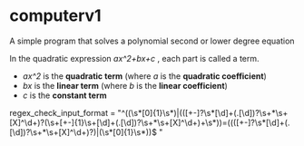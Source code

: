 # computerv1
A simple program that solves a polynomial second or lower degree equation

In the quadratic expression  *ax^2+bx+c* , each part is called a term.
- *ax^2* is the **quadratic term** (where *a* is the **quadratic coefficient**)
- *bx* is the **linear term** (where *b* is the **linear coefficient**)
- *c* is the **constant term**

regex_check_input_format = "^((\s*[0]{1}\s*)|(([+-]?\s*[\d]+(.[\d])?\s+\*\s+[X]\^\d+)?(\s+[+-]{1}\s+[\d]+(.[\d])?\s+\*\s+[X]\^\d+)+\s*))=((([+-]?\s*[\d]+(.[\d])?\s+\*\s+[X]\^\d+)?)|(\s*[0]{1}\s*))$
"